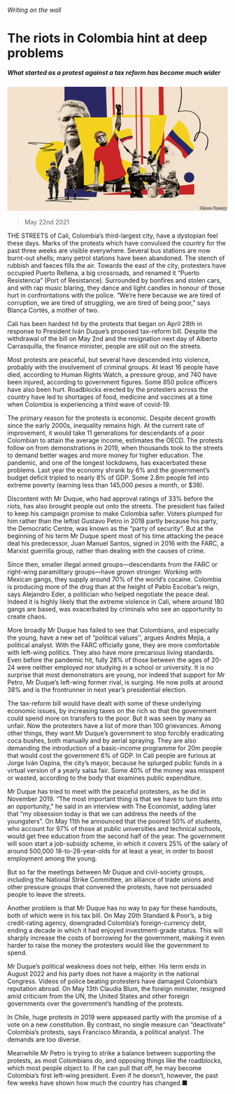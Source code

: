 ###### Writing on the wall

# The riots in Colombia hint at deep problems 

##### What started as a protest against a tax reform has become much wider 

![image](images/20210522_AMD001_0.jpg) 

> May 22nd 2021 

THE STREETS of Cali, Colombia’s third-largest city, have a dystopian feel these days. Marks of the protests which have convulsed the country for the past three weeks are visible everywhere. Several bus stations are now burnt-out shells; many petrol stations have been abandoned. The stench of rubbish and faeces fills the air. Towards the east of the city, protesters have occupied Puerto Rellena, a big crossroads, and renamed it “Puerto Resistencia” (Port of Resistance). Surrounded by bonfires and stolen cars, and with rap music blaring, they dance and light candles in honour of those hurt in confrontations with the police. “We’re here because we are tired of corruption, we are tired of struggling, we are tired of being poor,” says Blanca Cortés, a mother of two.

Cali has been hardest hit by the protests that began on April 28th in response to President Iván Duque’s proposed tax-reform bill. Despite the withdrawal of the bill on May 2nd and the resignation next day of Alberto Carrasquilla, the finance minister, people are still out on the streets.


Most protests are peaceful, but several have descended into violence, probably with the involvement of criminal groups. At least 16 people have died, according to Human Rights Watch, a pressure group, and 740 have been injured, according to government figures. Some 850 police officers have also been hurt. Roadblocks erected by the protesters across the country have led to shortages of food, medicine and vaccines at a time when Colombia is experiencing a third wave of covid-19.

The primary reason for the protests is economic. Despite decent growth since the early 2000s, inequality remains high. At the current rate of improvement, it would take 11 generations for descendants of a poor Colombian to attain the average income, estimates the OECD. The protests follow on from demonstrations in 2019, when thousands took to the streets to demand better wages and more money for higher education. The pandemic, and one of the longest lockdowns, has exacerbated these problems. Last year the economy shrank by 6% and the government’s budget deficit tripled to nearly 8% of GDP. Some 2.8m people fell into extreme poverty (earning less than 145,000 pesos a month, or $38).

Discontent with Mr Duque, who had approval ratings of 33% before the riots, has also brought people out onto the streets. The president has failed to keep his campaign promise to make Colombia safer. Voters plumped for him rather than the leftist Gustavo Petro in 2018 partly because his party, the Democratic Centre, was known as the “party of security”. But at the beginning of his term Mr Duque spent most of his time attacking the peace deal his predecessor, Juan Manuel Santos, signed in 2016 with the FARC, a Marxist guerrilla group, rather than dealing with the causes of crime.

Since then, smaller illegal armed groups—descendants from the FARC or right-wing paramilitary groups—have grown stronger. Working with Mexican gangs, they supply around 70% of the world’s cocaine. Colombia is producing more of the drug than at the height of Pablo Escobar’s reign, says Alejandro Eder, a politician who helped negotiate the peace deal. Indeed it is highly likely that the extreme violence in Cali, where around 180 gangs are based, was exacerbated by criminals who see an opportunity to create chaos.

More broadly Mr Duque has failed to see that Colombians, and especially the young, have a new set of “political values’‘, argues Andrés Mejia, a political analyst. With the FARC officially gone, they are more comfortable with left-wing politics. They also have more precarious living standards. Even before the pandemic hit, fully 28% of those between the ages of 20-24 were neither employed nor studying in a school or university. It is no surprise that most demonstrators are young, nor indeed that support for Mr Petro, Mr Duque’s left-wing former rival, is surging. He now polls at around 38% and is the frontrunner in next year’s presidential election.

The tax-reform bill would have dealt with some of these underlying economic issues, by increasing taxes on the rich so that the government could spend more on transfers to the poor. But it was seen by many as unfair. Now the protesters have a list of more than 100 grievances. Among other things, they want Mr Duque’s government to stop forcibly eradicating coca bushes, both manually and by aerial spraying. They are also demanding the introduction of a basic-income programme for 20m people that would cost the government 6% of GDP. In Cali people are furious at Jorge Iván Ospina, the city’s mayor, because he splurged public funds in a virtual version of a yearly salsa fair. Some 40% of the money was misspent or wasted, according to the body that examines public expenditure.

Mr Duque has tried to meet with the peaceful protesters, as he did in November 2019. “The most important thing is that we have to turn this into an opportunity,” he said in an interview with The Economist, adding later that “my obsession today is that we can address the needs of the youngsters”. On May 11th he announced that the poorest 50% of students, who account for 97% of those at public universities and technical schools, would get free education from the second half of the year. The government will soon start a job-subsidy scheme, in which it covers 25% of the salary of around 500,000 18-to-28-year-olds for at least a year, in order to boost employment among the young.

But so far the meetings between Mr Duque and civil-society groups, including the National Strike Committee, an alliance of trade unions and other pressure groups that convened the protests, have not persuaded people to leave the streets.

Another problem is that Mr Duque has no way to pay for these handouts, both of which were in his tax bill. On May 20th Standard &amp; Poor’s, a big credit-rating agency, downgraded Colombia’s foreign-currency debt, ending a decade in which it had enjoyed investment-grade status. This will sharply increase the costs of borrowing for the government, making it even harder to raise the money the protesters would like the government to spend.

Mr Duque’s political weakness does not help, either. His term ends in August 2022 and his party does not have a majority in the national Congress. Videos of police beating protesters have damaged Colombia’s reputation abroad. On May 13th Claudia Blum, the foreign minister, resigned amid criticism from the UN, the United States and other foreign governments over the government’s handling of the protests.

In Chile, huge protests in 2019 were appeased partly with the promise of a vote on a new constitution. By contrast, no single measure can “deactivate” Colombia’s protests, says Francisco Miranda, a political analyst. The demands are too diverse.

Meanwhile Mr Petro is trying to strike a balance between supporting the protests, as most Colombians do, and opposing things like the roadblocks, which most people object to. If he can pull that off, he may become Colombia’s first left-wing president. Even if he doesn’t, however, the past few weeks have shown how much the country has changed.■

